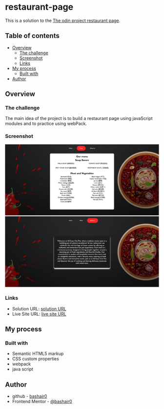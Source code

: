 # restaurant-page

This is a solution to the [The odin project restaurant page](https://www.theodinproject.com/lessons/node-path-javascript-restaurant-page).

## Table of contents

- [Overview](#overview)
  - [The challenge](#the-challenge)
  - [Screenshot](#screenshot)
  - [Links](#links)
- [My process](#my-process)
  - [Built with](#built-with)
- [Author](#author)

## Overview

### The challenge

The main idea of the project is to build a restaurant page using javaScript modules and to practice using webPack.

### Screenshot

![](./assets/images/solution-1.png)
![](./assets/images/solution-2.png)

### Links

- Solution URL: [solution URL](https://github.com/bashair0/restaurant-page-/tree/main)
- Live Site URL: [live site URL](https://bashair0.github.io/restaurant-page-/)

## My process

### Built with

- Semantic HTML5 markup
- CSS custom properties
- webpack
- java script

## Author

- github - [bashair0](https://github.com/bashair0)
- Frontend Mentor - [@bashair0](https://www.frontendmentor.io/profile/bashair0)

